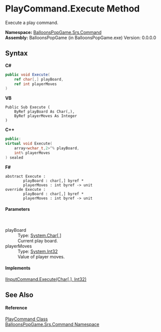 # PlayCommand.Execute Method 
 

Execute a play command.

**Namespace:**&nbsp;<a href="N_BalloonsPopGame_Srs_Command">BalloonsPopGame.Srs.Command</a><br />**Assembly:**&nbsp;BalloonsPopGame (in BalloonsPopGame.exe) Version: 0.0.0.0

## Syntax

**C#**<br />
``` C#
public void Execute(
	ref char[,] playBoard,
	ref int playerMoves
)
```

**VB**<br />
``` VB
Public Sub Execute ( 
	ByRef playBoard As Char(,),
	ByRef playerMoves As Integer
)
```

**C++**<br />
``` C++
public:
virtual void Execute(
	array<wchar_t,2>^% playBoard, 
	int% playerMoves
) sealed
```

**F#**<br />
``` F#
abstract Execute : 
        playBoard : char[,] byref * 
        playerMoves : int byref -> unit 
override Execute : 
        playBoard : char[,] byref * 
        playerMoves : int byref -> unit 
```


#### Parameters
&nbsp;<dl><dt>playBoard</dt><dd>Type: <a href="http://msdn2.microsoft.com/en-us/library/k493b04s" target="_blank">System.Char</a>[,]<br />Current play board.</dd><dt>playerMoves</dt><dd>Type: <a href="http://msdn2.microsoft.com/en-us/library/td2s409d" target="_blank">System.Int32</a><br />Value of player moves.</dd></dl>

#### Implements
<a href="M_BalloonsPopGame_Srs_Command_IInputCommand_Execute">IInputCommand.Execute(Char[,], Int32)</a><br />

## See Also


#### Reference
<a href="T_BalloonsPopGame_Srs_Command_PlayCommand">PlayCommand Class</a><br /><a href="N_BalloonsPopGame_Srs_Command">BalloonsPopGame.Srs.Command Namespace</a><br />